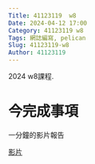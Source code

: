 ```yaml
---
Title: 41123119  w8
Date: 2024-04-12 17:00
Category: 41123119 w8
Tags: 網誌編寫, pelican
Slug: 41123119-w8
Author: 41123119
---
```


2024 w8課程.

<!-- PELICAN_END_SUMMARY -->

# 今完成事項
一分鐘的影片報告

<a href="
https://nfuedu-my.sharepoint.com/:v:/g/personal/41123119_nfu_edu_tw/EeBNVN_SQYhJltBwssH5feoB2PkspUdkD2-Ore2BqB424Q?e=2pBARL">影片</a>
